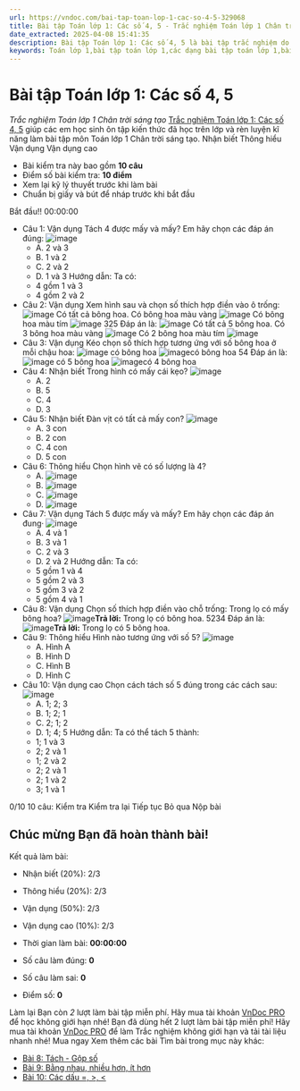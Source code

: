 ```yaml
---
url: https://vndoc.com/bai-tap-toan-lop-1-cac-so-4-5-329068
title: Bài tập Toán lớp 1: Các số 4, 5 - Trắc nghiệm Toán lớp 1 Chân trời sáng tạo - VnDoc.com
date_extracted: 2025-04-08 15:41:35
description: Bài tập Toán lớp 1: Các số 4, 5 là bài tập trắc nghiệm do VnDoc biên soạn theo chương trình của bộ sách Chân trời sáng tạo giúp các em học sinh lớp 1 ôn tập lại kiến thức đã được học trên lớp.
keywords: Toán lớp 1,bài tập toán lớp 1,các dạng bài tập toán lớp 1,bài tập ôn tập toán lớp 1,đề ôn tập toán lớp 1,giải bài tập toán lớp 1 nâng cao,toán lớp 1 chân trời sáng tạo,Toán 1 sách chân trời,bài tập toán lớp 1 sách chân trời sáng tạo,Các số 4 5 chân trời,toán lớp 1 bài các số 4 5 chân trời sáng tạo,Bài tập về các số 4 5 lớp 1
---
```


# Bài tập Toán lớp 1: Các số 4, 5
 _Trắc nghiệm Toán lớp 1 Chân trời sáng tạo_
[Trắc nghiệm Toán lớp 1: Các số 4, 5](<https://vndoc.com/bai-tap-toan-lop-1-cac-so-4-5-329068>) giúp các em học sinh ôn tập kiến thức đã học trên lớp và rèn luyện kĩ năng làm bài tập môn Toán lớp 1 Chân trời sáng tạo.
Nhận biết Thông hiểu Vận dụng Vận dụng cao
  * Bài kiểm tra này bao gồm **10 câu**
  * Điểm số bài kiểm tra: **10 điểm**
  * Xem lại kỹ lý thuyết trước khi làm bài
  * Chuẩn bị giấy và bút để nháp trước khi bắt đầu

Bắt đầu\!\!
00:00:00
  * Câu 1:  Vận dụng
Tách 4 được mấy và mấy? Em hãy chọn các đáp án đúng:
![image](https://i.vdoc.vn/data/image/2024/09/27/trac-nghiem-toan-h214.png)
    * A. 2 và 3 
    * B. 1 và 2 
    * C. 2 và 2 
    * D. 1 và 3 
Hướng dẫn: 
Ta có:
    * 4 gồm 1 và 3
    * 4 gồm 2 và 2
  * Câu 2:  Vận dụng
Xem hình sau và chọn số thích hợp điền vào ô trống:
![image](https://i.vdoc.vn/data/image/2024/09/27/trac-nghiem-toan-h211.png)
Có tất cả  bông hoa.
Có  bông hoa màu vàng ![image](https://i.vdoc.vn/data/image/2024/09/27/trac-nghiem-toan-h212.png)
Có  bông hoa màu tím ![image](https://i.vdoc.vn/data/image/2024/09/27/trac-nghiem-toan-h213.png)
325
Đáp án là:
![image](/data/image/2024/09/27/trac-nghiem-toan-h211.png)
Có tất cả 5 bông hoa.
Có 3 bông hoa màu vàng ![image](/data/image/2024/09/27/trac-nghiem-toan-h212.png)
Có 2 bông hoa màu tím ![image](/data/image/2024/09/27/trac-nghiem-toan-h213.png)
  * Câu 3:  Vận dụng
Kéo chọn số thích hợp tương ứng với số bông hoa ở mỗi chậu hoa:
![image](https://i.vdoc.vn/data/image/2024/09/26/trac-nghiem-toan-h207.png) có  bông hoa
![image](https://i.vdoc.vn/data/image/2024/09/26/trac-nghiem-toan-h208.png)có  bông hoa
54
Đáp án là:
![image](/data/image/2024/09/26/trac-nghiem-toan-h207.png) có 5 bông hoa
![image](/data/image/2024/09/26/trac-nghiem-toan-h208.png)có 4 bông hoa
  * Câu 4:  Nhận biết
Trong hình có mấy cái kẹo?
![image](https://i.vdoc.vn/data/image/2024/09/26/trac-nghiem-toan-h205.png)
    * A. 2 
    * B. 5 
    * C. 4 
    * D. 3 
  * Câu 5:  Nhận biết
Đàn vịt có tất cả mấy con?
![image](https://i.vdoc.vn/data/image/2024/09/26/trac-nghiem-toan-h206.png)
    * A. 3 con 
    * B. 2 con 
    * C. 4 con 
    * D. 5 con 
  * Câu 6:  Thông hiểu
Chọn hình vẽ có số lượng là 4?
    * A. ![image](https://i.vdoc.vn/data/image/2024/09/13/trac-nghiem-toan-4-h105.png)
    * B. ![image](https://i.vdoc.vn/data/image/2024/09/18/trac-nghiem-toan-4-h164.png)
    * C. ![image](https://i.vdoc.vn/data/image/2024/09/24/trac-nghiem-toan-4-h197.png)
    * D. ![image](https://i.vdoc.vn/data/image/2024/09/18/trac-nghiem-toan-4-h162.png)
  * Câu 7:  Vận dụng
Tách 5 được mấy và mấy? Em hãy chọn các đáp án đung·
![image](https://i.vdoc.vn/data/image/2024/09/27/trac-nghiem-toan-h215.png)
    * A. 4 và 1 
    * B. 3 và 1 
    * C. 2 và 3 
    * D. 2 và 2 
Hướng dẫn: 
Ta có:
    * 5 gồm 1 và 4
    * 5 gồm 2 và 3
    * 5 gồm 3 và 2
    * 5 gồm 4 và 1
  * Câu 8:  Vận dụng
Chọn số thích hợp điền vào chỗ trống: Trong lọ có mấy bông hoa?
![image](https://i.vdoc.vn/data/image/2024/09/26/trac-nghiem-toan-h209.png)**Trả lời:** Trong lọ có  bông hoa.
5234
Đáp án là:
![image](/data/image/2024/09/26/trac-nghiem-toan-h209.png)**Trả lời:** Trong lọ có 5 bông hoa.
  * Câu 9:  Thông hiểu
Hình nào tương ứng với số 5?
![image](https://i.vdoc.vn/data/image/2024/09/13/trac-nghiem-toan-4-h110.png)
    * A. Hình A 
    * B. Hình D 
    * C. Hình B 
    * D. Hình C 
  * Câu 10:  Vận dụng cao
Chọn cách tách số 5 đúng trong các cách sau:
![image](https://i.vdoc.vn/data/image/2024/09/27/trac-nghiem-toan-h216.png)
    * A. 1; 2; 3 
    * B. 1; 2; 1 
    * C. 2; 1; 2 
    * D. 1; 4; 5 
Hướng dẫn: 
Ta có thể tách 5 thành:
    * 1; 1 và 3
    * 2; 2 và 1
    * 1; 2 và 2
    * 2; 2 và 1
    * 2; 1 và 2
    * 3; 1 và 1

0/10
10 câu:
Kiểm tra Kiểm tra lại Tiếp tục Bỏ qua Nộp bài
## Chúc mừng Bạn đã hoàn thành bài\!
Kết quả làm bài:
  * Nhận biết \(20%\):
2/3
  * Thông hiểu \(20%\):
2/3
  * Vận dụng \(50%\):
2/3
  * Vận dụng cao \(10%\):
2/3

  * Thời gian làm bài:  **00:00:00**
  * Số câu làm đúng: **0**
  * Số câu làm sai: **0**
  * Điểm số: **0**

Làm lại
Bạn còn _2_ lượt làm bài tập miễn phí. Hãy mua tài khoản [VnDoc PRO](</pro>) để học không giới hạn nhé\!  Bạn đã dùng hết 2 lượt làm bài tập miễn phí\! Hãy mua tài khoản [VnDoc PRO](</pro>) để làm Trắc nghiệm không giới hạn và tải tài liệu nhanh nhé\!  Mua ngay
Xem thêm các bài Tìm bài trong mục này khác:
  * [Bài 8: Tách - Gộp số](</bai-tap-toan-lop-1-tach-gop-so-330637>)
  * [Bài 9: Bằng nhau, nhiều hơn, ít hơn](</bai-tap-toan-lop-1-bang-nhau-nhieu-hon-it-hon-330644>)
  * [Bài 10: Các dấu =, >, <](</bai-tap-toan-lop-1-cac-dau-bang-lon-be-331511>)

